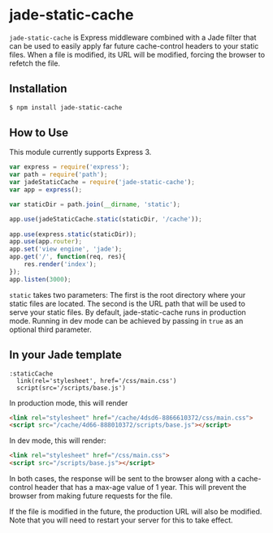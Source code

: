 # jade-static-cache #
``jade-static-cache`` is Express middleware combined with a Jade filter that can be used to 
easily apply far future cache-control headers to your static files. When a file is modified, 
its URL will be modified, forcing the browser to refetch the file.

## Installation ##

```bash
$ npm install jade-static-cache
```

## How to Use ##
This module currently supports Express 3.

```js
var express = require('express');
var path = require('path');
var jadeStaticCache = require('jade-static-cache');
var app = express();

var staticDir = path.join(__dirname, 'static');

app.use(jadeStaticCache.static(staticDir, '/cache'));
    
app.use(express.static(staticDir)); 
app.use(app.router);
app.set('view engine', 'jade');
app.get('/', function(req, res){
	res.render('index');
});
app.listen(3000);
```

``static`` takes two parameters: The first is the root directory where your static
files are located. The second is the URL path that will be used to serve your static
files. By default, jade-static-cache runs in production mode. Running in dev mode can
be achieved by passing in ``true`` as an optional third parameter.

## In your Jade template

```jade
:staticCache
  link(rel='stylesheet', href='/css/main.css')
  script(src='/scripts/base.js')
```

In production mode, this will render

```html
<link rel="stylesheet" href="/cache/4dsd6-8866610372/css/main.css">
<script src="/cache/4d66-888010372/scripts/base.js"></script>
```

In dev mode, this will render:

```html
<link rel="stylesheet" href="/css/main.css">
<script src="/scripts/base.js"></script>
```

In both cases, the response will be sent to the browser along with a 
cache-control header that has a max-age value of 1 year. This will prevent the browser 
from making future requests for the file.

If the file is modified in the future, the production URL will also be modified. Note 
that you will need to restart your server for this to take effect.